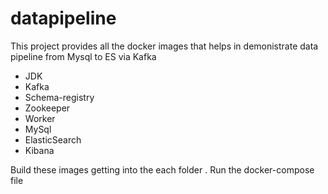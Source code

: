 # datapipeline

This project provides all the docker images that helps in demonistrate data pipeline from Mysql to ES via Kafka 

* JDK
* Kafka
* Schema-registry
* Zookeeper
* Worker
* MySql
* ElasticSearch
* Kibana

Build these images getting into the each folder . Run the docker-compose file 

